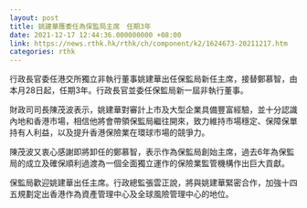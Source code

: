 ```yaml
---
layout: post
title: 姚建華獲委任為保監局主席　任期3年
date: 2021-12-17 12:44:36.000000000 +08:00
link: https://news.rthk.hk/rthk/ch/component/k2/1624673-20211217.htm
categories: rthk
---
```


行政長官委任港交所獨立非執行董事姚建華出任保監局新任主席，接替鄭慕智，由本月28日起，任期3年。行政長官並委任保監局新一屆非執行董事。

財政司司長陳茂波表示，姚建華對審計上市及大型企業具備豐富經驗，並十分認識內地和香港市場，相信他將會帶領保監局繼往開來，致力維持市場穩定、保障保單持有人利益，以及提升香港保險業在環球市場的競爭力。

陳茂波又衷心感謝即將卸任的鄭慕智，表示作為保監局創始主席，過去6年為保監局的成立及確保順利過渡為一個全面獨立運作的保險業監管機構作出巨大貢獻。

保監局歡迎姚建華出任主席。行政總監張雲正說，將與姚建華緊密合作，加強十四五規劃定出香港作為資產管理中心及全球風險管理中心的地位。
